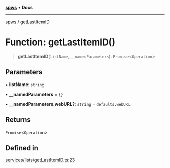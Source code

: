 [**spws**](../README.md) • **Docs**

***

[spws](../globals.md) / getLastItemID

# Function: getLastItemID()

> **getLastItemID**(`listName`, `__namedParameters`): `Promise`\<`Operation`\>

## Parameters

• **listName**: `string`

• **\_\_namedParameters** = `{}`

• **\_\_namedParameters.webURL?**: `string` = `defaults.webURL`

## Returns

`Promise`\<`Operation`\>

## Defined in

[services/lists/getLastItemID.ts:23](https://github.com/rlking1985/spws/blob/eac8675429b3cb92c57fd641d54e84f4ab439754/src/services/lists/getLastItemID.ts#L23)
